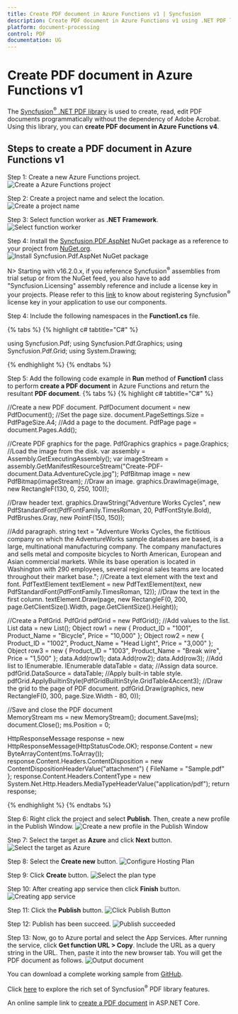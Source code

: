 ```yaml
---
title: Create PDF document in Azure Functions v1 | Syncfusion
description: Create PDF document in Azure Functions v1 using .NET PDF library without the dependency of Adobe Acrobat. 
platform: document-processing
control: PDF
documentation: UG
---
```


# Create PDF document in Azure Functions v1

The [Syncfusion<sup>&reg;</sup> .NET PDF library](https://www.syncfusion.com/document-processing/pdf-framework/net) is used to create, read, edit PDF documents programmatically without the dependency of Adobe Acrobat. Using this library, you can **create PDF document in Azure Functions v4**.

## Steps to create a PDF document in Azure Functions v1

Step 1: Create a new Azure Functions project.
![Create a Azure Functions project](Azure_images/Azure-Functions-V1/Project_creation.png) 

Step 2: Create a project name and select the location.
![Create a project name](Azure_images/Azure-Functions-V1/Configuration_project.png)

Step 3: Select function worker as **.NET Framework**. 
![Select function worker](Azure_images/Azure-Functions-V1/Additional_information.png)

Step 4: Install the [Syncfusion.PDF.AspNet](https://www.nuget.org/packages/Syncfusion.Pdf.AspNet) NuGet package as a reference to your project from [NuGet.org](https://www.nuget.org/).
![Install Syncfusion.Pdf.AspNet NuGet package](Azure_images/Azure-Functions-V1/NuGet_package_reference.png)

N> Starting with v16.2.0.x, if you reference Syncfusion<sup>&reg;</sup> assemblies from trial setup or from the NuGet feed, you also have to add "Syncfusion.Licensing" assembly reference and include a license key in your projects. Please refer to this [link](https://help.syncfusion.com/common/essential-studio/licensing/overview) to know about registering Syncfusion<sup>&reg;</sup> license key in your application to use our components.

Step 4: Include the following namespaces in the **Function1.cs** file.

{% tabs %}
{% highlight c# tabtitle="C#" %}

using Syncfusion.Pdf;
using Syncfusion.Pdf.Graphics;
using Syncfusion.Pdf.Grid;
using System.Drawing;

{% endhighlight %}
{% endtabs %}

Step 5: Add the following code example in **Run** method of **Function1** class to perform **create a PDF document** in Azure Functions and return the resultant **PDF document**.
{% tabs %}
{% highlight c# tabtitle="C#" %}

//Create a new PDF document.
PdfDocument document = new PdfDocument();
//Set the page size.
document.PageSettings.Size = PdfPageSize.A4;
//Add a page to the document.
PdfPage page = document.Pages.Add();

//Create PDF graphics for the page.
PdfGraphics graphics = page.Graphics;
//Load the image from the disk.
var assembly = Assembly.GetExecutingAssembly();
var imageStream = assembly.GetManifestResourceStream("Create-PDF-document.Data.AdventureCycle.jpg");
PdfBitmap image = new PdfBitmap(imageStream);
//Draw an image.
graphics.DrawImage(image, new RectangleF(130, 0, 250, 100));

//Draw header text. 
graphics.DrawString("Adventure Works Cycles", new PdfStandardFont(PdfFontFamily.TimesRoman, 20, PdfFontStyle.Bold), PdfBrushes.Gray, new PointF(150, 150));

//Add paragraph. 
string text = "Adventure Works Cycles, the fictitious company on which the AdventureWorks sample databases are based, is a large, multinational manufacturing company. The company manufactures and sells metal and composite bicycles to North American, European and Asian commercial markets. While its base operation is located in Washington with 290 employees, several regional sales teams are located throughout their market base.";
//Create a text element with the text and font.
PdfTextElement textElement = new PdfTextElement(text, new PdfStandardFont(PdfFontFamily.TimesRoman, 12));
//Draw the text in the first column.
textElement.Draw(page, new RectangleF(0, 200, page.GetClientSize().Width, page.GetClientSize().Height));

//Create a PdfGrid.
PdfGrid pdfGrid = new PdfGrid();
//Add values to the list.
List<object> data = new List<object>();
Object row1 = new { Product_ID = "1001", Product_Name = "Bicycle", Price = "10,000" };
Object row2 = new { Product_ID = "1002", Product_Name = "Head Light", Price = "3,000" };
Object row3 = new { Product_ID = "1003", Product_Name = "Break wire", Price = "1,500" };
data.Add(row1);
data.Add(row2);
data.Add(row3);
//Add list to IEnumerable.
IEnumerable<object> dataTable = data;
//Assign data source.
pdfGrid.DataSource = dataTable;
//Apply built-in table style.
pdfGrid.ApplyBuiltinStyle(PdfGridBuiltinStyle.GridTable4Accent3);
//Draw the grid to the page of PDF document.
pdfGrid.Draw(graphics, new RectangleF(0, 300, page.Size.Width - 80, 0));

//Save and close the PDF document  
MemoryStream ms = new MemoryStream();
document.Save(ms);
document.Close();
ms.Position = 0;

HttpResponseMessage response = new HttpResponseMessage(HttpStatusCode.OK);
response.Content = new ByteArrayContent(ms.ToArray());
response.Content.Headers.ContentDisposition = new ContentDispositionHeaderValue("attachment")
{
    FileName = "Sample.pdf"
};
response.Content.Headers.ContentType = new System.Net.Http.Headers.MediaTypeHeaderValue("application/pdf");
return response;

{% endhighlight %}
{% endtabs %}

Step 6: Right click the project and select **Publish**. Then, create a new profile in the Publish Window.
![Create a new profile in the Publish Window](Azure_images/Azure-Functions-V1/Publish_button.png)

Step 7: Select the target as **Azure** and click **Next** button.
![Select the target as Azure](Azure_images/Azure-Functions-V1/Set_Azure_target.png)

Step 8: Select the **Create new** button.
![Configure Hosting Plan](Azure_images/Azure-Functions-V1/Function_insane.png)

Step 9: Click **Create** button. 
![Select the plan type](Azure_images/Azure-Functions-V1/Hosting_sample.png)

Step 10: After creating app service then click **Finish** button. 
![Creating app service](Azure_images/Azure-Functions-V1/Finish_function.png)

Step 11: Click the **Publish** button.
![Click Publish Button](Azure_images/Azure-Functions-V1/Click_publish_button.png)

Step 12: Publish has been succeed.
![Publish succeeded](Azure_images/Azure-Functions-V1/Successful_publish.png)

Step 13: Now, go to Azure portal and select the App Services. After running the service, click **Get function URL > Copy**. Include the URL as a query string in the URL. Then, paste it into the new browser tab. You will get the PDF document as follows. 
![Output document](Azure_Images/Azure-Functions-V4/Final_output.png)

You can download a complete working sample from [GitHub](https://github.com/SyncfusionExamples/PDF-Examples/tree/master/Getting%20Started/Azure/Azure%20Function%20V1).

Click [here](https://www.syncfusion.com/document-processing/pdf-framework/net-core) to explore the rich set of Syncfusion<sup>&reg;</sup> PDF library features.

An online sample link to [create a PDF document](https://ej2.syncfusion.com/aspnetcore/PDF/HelloWorld#/material3) in ASP.NET Core.
